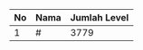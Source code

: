 | No | Nama            | Jumlah Level |
|----|-----------------|--------------|
| 1  | #    |    3779        |
